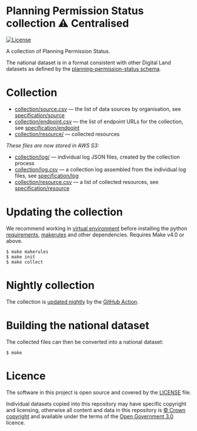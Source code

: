 # Planning Permission Status collection ⚠️ Centralised

[![License](https://img.shields.io/github/license/mashape/apistatus.svg)](https://github.com/digital-land/planning-permission-status/blob/master/LICENSE)

A collection of Planning Permission Status.

The national dataset is in a format consistent with other Digital Land datasets as defined by the [planning-permission-status schema](https://digital-land.github.io/specification/schema/planning-permission-status/).

# Collection

* [collection/source.csv](collection/source.csv) — the list of data sources by organisation, see [specification/source](https://digital-land.github.io/specification/schema/source/)
* [collection/endpoint.csv](collection/endpoint.csv) — the list of endpoint URLs for the collection, see [specification/endpoint](https://digital-land.github.io/specification/schema/endpoint)
* [collection/resource/](collection/resource/) — collected resources

*These files are now stored in AWS S3:*

* [collection/log/](https://files.planning.data.gov.uk/planning-permission-status-collection/collection/log/) — individual log JSON files, created by the collection process
* [collection/log.csv](https://files.planning.data.gov.uk/planning-permission-status-collection/collection/log.csv) — a collection log assembled from the individual log files, see [specification/log](https://files.planning.data.gov.uk/planning-permission-status-collection/https://digital-land.github.io/specification/schema/log)
* [collection/resource.csv](https://files.planning.data.gov.uk/planning-permission-status-collection/collection/resource.csv) — a list of collected resources, see [specification/resource](https://files.planning.data.gov.uk/planning-permission-status-collection/https://digital-land.github.io/specification/schema/resource)

# Updating the collection

We recommend working in [virtual environment](http://docs.python-guide.org/en/latest/dev/virtualenvs/) before installing the python [requirements](requirements.txt), [makerules](https://github.com/digital-land/makerules) and other dependencies. Requires Make v4.0 or above.

    $ make makerules
    $ make init
    $ make collect

# Nightly collection

The collection is [updated nightly](https://github.com/digital-land/planning-permission-status/actions) by the [GitHub Action](.github/workflows/run.yml).

# Building the national dataset

The collected files can then be converted into a national dataset:

    $ make

# Licence

The software in this project is open source and covered by the [LICENSE](LICENSE) file.

Individual datasets copied into this repository may have specific copyright and licensing, otherwise all content and data in this repository is
[© Crown copyright](http://www.nationalarchives.gov.uk/information-management/re-using-public-sector-information/copyright-and-re-use/crown-copyright/)
and available under the terms of the [Open Government 3.0](https://www.nationalarchives.gov.uk/doc/open-government-licence/version/3/) licence.
